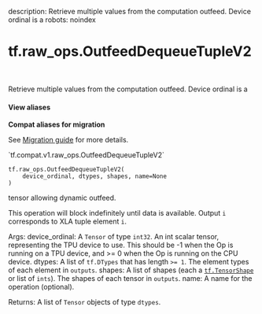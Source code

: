 description: Retrieve multiple values from the computation outfeed. Device ordinal is a
robots: noindex

# tf.raw_ops.OutfeedDequeueTupleV2

<!-- Insert buttons and diff -->

<table class="tfo-notebook-buttons tfo-api nocontent" align="left">

</table>



Retrieve multiple values from the computation outfeed. Device ordinal is a

<section class="expandable">
  <h4 class="showalways">View aliases</h4>
  <p>
<b>Compat aliases for migration</b>
<p>See
<a href="https://www.tensorflow.org/guide/migrate">Migration guide</a> for
more details.</p>
<p>`tf.compat.v1.raw_ops.OutfeedDequeueTupleV2`</p>
</p>
</section>

<pre class="devsite-click-to-copy prettyprint lang-py tfo-signature-link">
<code>tf.raw_ops.OutfeedDequeueTupleV2(
    device_ordinal, dtypes, shapes, name=None
)
</code></pre>



<!-- Placeholder for "Used in" -->
tensor allowing dynamic outfeed.

  This operation will block indefinitely until data is available. Output `i`
  corresponds to XLA tuple element `i`.

  Args:
    device_ordinal: A `Tensor` of type `int32`.
      An int scalar tensor, representing the TPU device to use. This should be -1 when
      the Op is running on a TPU device, and >= 0 when the Op is running on the CPU
      device.
    dtypes: A list of `tf.DTypes` that has length `>= 1`.
      The element types of each element in `outputs`.
    shapes: A list of shapes (each a <a href="../../tf/TensorShape.md"><code>tf.TensorShape</code></a> or list of `ints`).
      The shapes of each tensor in `outputs`.
    name: A name for the operation (optional).

  Returns:
    A list of `Tensor` objects of type `dtypes`.
  